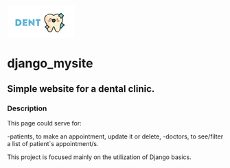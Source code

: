 ![a smiling teeth](static/images/logo.jpg)


# django_mysite
## Simple  website for a dental clinic.  

### Description
This page could serve for:

-patients, to make an appointment, update it or delete,
-doctors, to see/filter a list of patient`s appointment/s.

This project is focused mainly on the utilization of Django basics.
